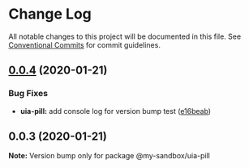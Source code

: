 # Change Log

All notable changes to this project will be documented in this file.
See [Conventional Commits](https://conventionalcommits.org) for commit guidelines.

## [0.0.4](https://github.com/dzintars/monorepo-bootstrap/compare/@my-sandbox/uia-pill@0.0.3...@my-sandbox/uia-pill@0.0.4) (2020-01-21)


### Bug Fixes

* **uia-pill:** add console log for version bump test ([e16beab](https://github.com/dzintars/monorepo-bootstrap/commit/e16beab6e18e23f2643729a76974345bdeaa0bdd))





## 0.0.3 (2020-01-21)

**Note:** Version bump only for package @my-sandbox/uia-pill
